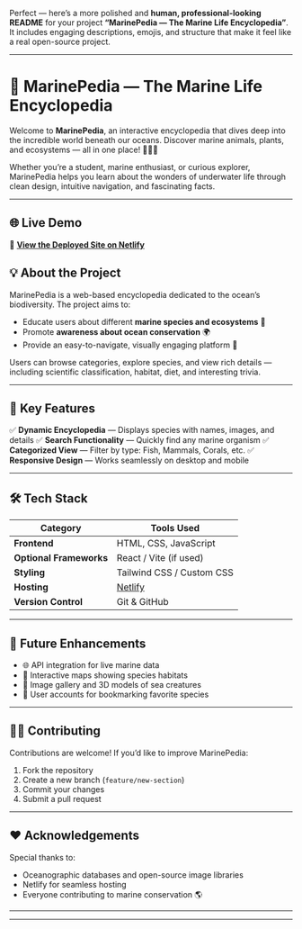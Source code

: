 Perfect — here’s a more polished and **human, professional-looking README** for your project **“MarinePedia — The Marine Life Encyclopedia”**.
It includes engaging descriptions, emojis, and structure that make it feel like a real open-source project.

---

# 🌊 **MarinePedia — The Marine Life Encyclopedia**

Welcome to **MarinePedia**, an interactive encyclopedia that dives deep into the incredible world beneath our oceans.
Discover marine animals, plants, and ecosystems — all in one place! 🐠🐢🪸

Whether you’re a student, marine enthusiast, or curious explorer, MarinePedia helps you learn about the wonders of underwater life through clean design, intuitive navigation, and fascinating facts.

---

## 🌐 **Live Demo**

🔗 **[View the Deployed Site on Netlify](https://marinepediaa.netlify.app/)**

## 💡 **About the Project**

MarinePedia is a web-based encyclopedia dedicated to the ocean’s biodiversity.
The project aims to:

* Educate users about different **marine species and ecosystems** 🪼
* Promote **awareness about ocean conservation** 🌍
* Provide an easy-to-navigate, visually engaging platform 💙

Users can browse categories, explore species, and view rich details — including scientific classification, habitat, diet, and interesting trivia.

---

## 🧠 **Key Features**

✅ **Dynamic Encyclopedia** — Displays species with names, images, and details
✅ **Search Functionality** — Quickly find any marine organism
✅ **Categorized View** — Filter by type: Fish, Mammals, Corals, etc.
✅ **Responsive Design** — Works seamlessly on desktop and mobile

---

## 🛠️ **Tech Stack**

| Category                | Tools Used                          |
| ----------------------- | ----------------------------------- |
| **Frontend**            | HTML, CSS, JavaScript               |
| **Optional Frameworks** | React / Vite (if used)              |
| **Styling**             | Tailwind CSS / Custom CSS           |
| **Hosting**             | [Netlify](https://www.netlify.com/) |
| **Version Control**     | Git & GitHub                        |

---

## 🌊 **Future Enhancements**

* 🌐 API integration for live marine data
* 🧭 Interactive maps showing species habitats
* 📸 Image gallery and 3D models of sea creatures
* 💬 User accounts for bookmarking favorite species

---

## 👩‍💻 **Contributing**

Contributions are welcome!
If you’d like to improve MarinePedia:

1. Fork the repository
2. Create a new branch (`feature/new-section`)
3. Commit your changes
4. Submit a pull request

---

## ❤️ **Acknowledgements**

Special thanks to:

* Oceanographic databases and open-source image libraries
* Netlify for seamless hosting
* Everyone contributing to marine conservation 🌎

---
---


